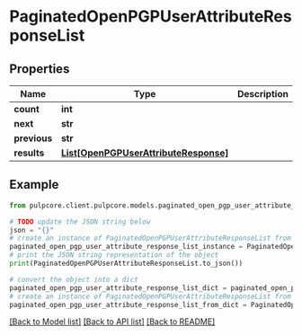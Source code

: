 # PaginatedOpenPGPUserAttributeResponseList


## Properties

Name | Type | Description | Notes
------------ | ------------- | ------------- | -------------
**count** | **int** |  | 
**next** | **str** |  | [optional] 
**previous** | **str** |  | [optional] 
**results** | [**List[OpenPGPUserAttributeResponse]**](OpenPGPUserAttributeResponse.md) |  | 

## Example

```python
from pulpcore.client.pulpcore.models.paginated_open_pgp_user_attribute_response_list import PaginatedOpenPGPUserAttributeResponseList

# TODO update the JSON string below
json = "{}"
# create an instance of PaginatedOpenPGPUserAttributeResponseList from a JSON string
paginated_open_pgp_user_attribute_response_list_instance = PaginatedOpenPGPUserAttributeResponseList.from_json(json)
# print the JSON string representation of the object
print(PaginatedOpenPGPUserAttributeResponseList.to_json())

# convert the object into a dict
paginated_open_pgp_user_attribute_response_list_dict = paginated_open_pgp_user_attribute_response_list_instance.to_dict()
# create an instance of PaginatedOpenPGPUserAttributeResponseList from a dict
paginated_open_pgp_user_attribute_response_list_from_dict = PaginatedOpenPGPUserAttributeResponseList.from_dict(paginated_open_pgp_user_attribute_response_list_dict)
```
[[Back to Model list]](../README.md#documentation-for-models) [[Back to API list]](../README.md#documentation-for-api-endpoints) [[Back to README]](../README.md)


